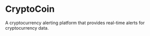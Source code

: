 # CryptoCoin
A cryptocurrency alerting platform that provides real-time alerts for cryptocurrency data.